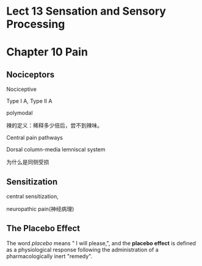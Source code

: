 # Lect 13 Sensation and Sensory Processing

# Chapter 10 Pain

## Nociceptors



Nociceptive 

Type I A, Type II A 



polymodal

辣的定义：稀释多少倍后，尝不到辣味。

Central pain pathways

Dorsal column-media lemniscal system



为什么是同侧受损



## Sensitization

central sensitization,

neuropathic pain(神经病理)



## The Placebo Effect

The word *placebo* means " I will please,",  and the **placebo effect** is defined as a physiological response following the administration of a pharmacologically inert "remedy".

